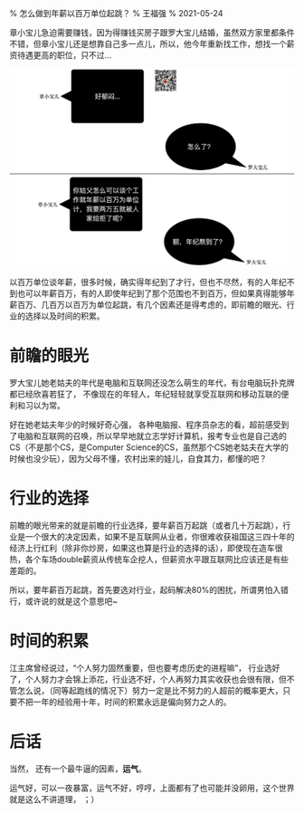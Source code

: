 % 怎么做到年薪以百万单位起跳？
% 王福强
% 2021-05-24


章小宝儿急迫需要赚钱，因为得赚钱买房子跟罗大宝儿结婚，虽然双方家里都条件不错，但章小宝儿还是想靠自己多一点儿，所以，他今年重新找工作，想找一个薪资待遇更高的职位，只不过...

![](images/23031621860194_.pic.jpg)

以百万单位谈年薪，很多时候，确实得年纪到了才行，但也不尽然，有的人年纪不到也可以年薪百万，有的人即使年纪到了那个范围也不到百万，但如果真得能够年薪百万、几百万以百万为单位起跳，有几个因素还是得考虑的，即前瞻的眼光、行业的选择以及时间的积累。

# 前瞻的眼光
罗大宝儿她老姑夫的年代是电脑和互联网还没怎么萌生的年代，有台电脑玩扑克牌都已经欣喜若狂了， 不像现在的年轻人，年纪轻轻就享受互联网和移动互联的便利和习以为常。

好在她老姑夫年少的时候好奇心强， 各种电脑报、程序员杂志的看，超前感受到了电脑和互联网的召唤，所以早早地就立志学好计算机，报考专业也是自己选的CS（不是那个CS，是Computer Science的CS，虽然那个CS她老姑夫在大学的时候也没少玩），因为父母不懂，农村出来的娃儿，自食其力，都懂的吧？
​

# 行业的选择

前瞻的眼光带来的就是前瞻的行业选择，要年薪百万起跳（或者几十万起跳），行业是一个很大的决定因素，如果不是互联网从业者，你很难收获祖国这三四十年的经济上行红利（除非你炒房，如果这也算是行业的选择的话），即使现在造车很热，各个车场double薪资从传统车企挖人，但薪资水平跟互联网比应该还是有些差距的。

所以，要年薪百万起跳，首先要选对行业，起码解决80%的困扰，所谓男怕入错行，或许说的就是这个意思吧~

# 时间的积累

江主席曾经说过，“个人努力固然重要，但也要考虑历史的进程嘛”， 行业选好了，个人努力才会锦上添花，行业选不好，个人再努力其实收获也会很有限，但不管怎么说，（同等起跑线的情况下）努力一定是比不努力的人超前的概率更大，只要不把一年的经验用十年，时间的积累永远是偏向努力之人的。

# 后话

当然， 还有一个最牛逼的因素，**运气**。

运气好，可以一夜暴富，运气不好，哼哼，上面都有了也可能并没卵用，这个世界就是这么不讲道理， ；）
